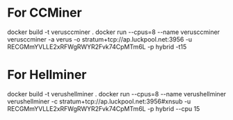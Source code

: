 # For CCMiner

docker build -t verusccminer .
docker run --cpus=8 --name verusccminer verusccminer -a verus -o stratum+tcp://ap.luckpool.net:3956 -u RECGMmYVLLE2xRFWgRWYR2Fvk74CpMTm6L -p hybrid -t15

# For Hellminer

docker build -t verushellminer .
docker run --cpus=8 --name verushellminer verushellminer -c stratum+tcp://ap.luckpool.net:3956#xnsub -u RECGMmYVLLE2xRFWgRWYR2Fvk74CpMTm6L -p hybrid --cpu 15
